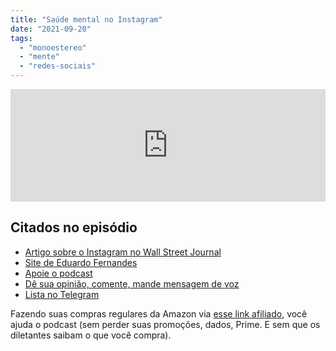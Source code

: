 ```yaml
---
title: "Saúde mental no Instagram"
date: "2021-09-20"
tags: 
  - "monoestereo"
  - "mente"
  - "redes-sociais"
---
```


<iframe src="https://anchor.fm/monoestereo/embed/episodes/Sade-mental-no-Instagram-e17k5dk" height="180px" width="100%" frameborder="0" scrolling="no" style="width:100%;height:180px"></iframe>

## Citados no episódio

- [Artigo sobre o Instagram no Wall Street Journal](https://www.wsj.com/articles/facebook-knows-instagram-is-toxic-for-teen-girls-company-documents-show-11631620739)
- [Site de Eduardo Fernandes](https://eduf.me/)
- [Apoie o podcast](https://eduf.me/apoie/)
- [Dê sua opinião, comente, mande mensagem de voz](https://eduf.me/contato/)
- [Lista no Telegram](https://t.me/edufme)

Fazendo suas compras regulares da Amazon via [esse link afiliado](https://www.amazon.com.br/?&linkCode=ll2&tag=eduf-20&linkId=89f6c0120179c4d4d6f906d2100734f7&language=pt_BR&ref_=as_li_ss_tl), você ajuda o podcast (sem perder suas promoções, dados, Prime. E sem que os diletantes saibam o que você compra).
